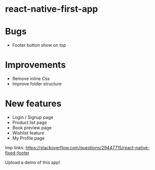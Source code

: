 # react-native-first-app

# Bugs

- Footer button show on top

# Improvements

- Remove inline Css
- Improve folder structure

# New features

- Login / Signup page
- Product list page
- Book preview page
- Wishlist feature
- My Profile page

Imp links:
https://stackoverflow.com/questions/29447715/react-native-fixed-footer


Upload a demo of this app!
